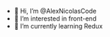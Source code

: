- 👋 Hi, I’m @AlexNicolasCode
- 👀 I’m interested in front-end
- 🌱 I’m currently learning Redux

<!---
AlexNicolasCode/AlexNicolasCode is a ✨ special ✨ repository because its `README.md` (this file) appears on your GitHub profile.
You can click the Preview link to take a look at your changes.
--->
